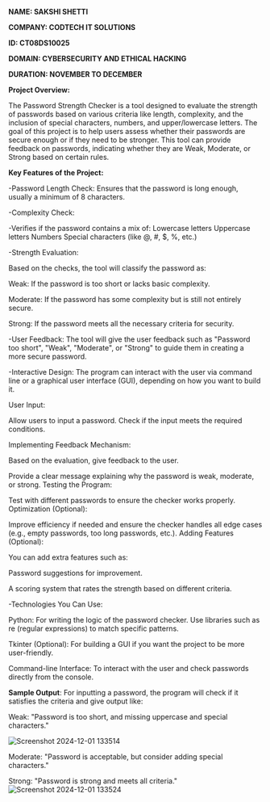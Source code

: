 **NAME: SAKSHI SHETTI**

**COMPANY: CODTECH IT SOLUTIONS**

**ID: CT08DS10025**

**DOMAIN: CYBERSECURITY AND ETHICAL HACKING**

**DURATION: NOVEMBER TO DECEMBER**

**Project Overview:**

The Password Strength Checker is a tool designed to evaluate the strength of passwords based on various criteria like length, complexity, and the inclusion of special characters, numbers, and upper/lowercase letters. The goal of this project is to help users assess whether their passwords are secure enough or if they need to be stronger. This tool can provide feedback on passwords, indicating whether they are Weak, Moderate, or Strong based on certain rules.

**Key Features of the Project:**

-Password Length Check:
                  Ensures that the password is long enough, usually a minimum of 8 characters.

-Complexity Check:

-Verifies if the password contains a mix of: 
Lowercase letters
Uppercase letters
Numbers
Special characters (like @, #, $, %, etc.)

-Strength Evaluation:

Based on the checks, the tool will classify the password as:

Weak: If the password is too short or lacks basic complexity.

Moderate: If the password has some complexity but is still not entirely secure.

Strong: If the password meets all the necessary criteria for security.

-User Feedback:
              The tool will give the user feedback such as "Password too short", "Weak", "Moderate", or "Strong" to guide them in creating a more secure password.

-Interactive Design:
                  The program can interact with the user via command line or a graphical user interface (GUI), depending on how you want to build it.

User Input:

Allow users to input a password.
Check if the input meets the required conditions.

Implementing Feedback Mechanism:

Based on the evaluation, give feedback to the user.

Provide a clear message explaining why the password is weak, moderate, or strong.
Testing the Program:

Test with different passwords to ensure the checker works properly.
Optimization (Optional):

Improve efficiency if needed and ensure the checker handles all edge cases (e.g., empty passwords, too long passwords, etc.).
Adding Features (Optional):

You can add extra features such as:

Password suggestions for improvement.

A scoring system that rates the strength based on different criteria.

-Technologies You Can Use:

Python: For writing the logic of the password checker. Use libraries such as re (regular expressions) to match specific patterns.

Tkinter (Optional): For building a GUI if you want the project to be more user-friendly.

Command-line Interface: To interact with the user and check passwords directly from the console.

**Sample Output**:
For inputting a password, the program will check if it satisfies the criteria and give output like:

Weak: "Password is too short, and missing uppercase and special characters."

![Screenshot 2024-12-01 133514](https://github.com/user-attachments/assets/df848152-cb08-4d77-a6b9-3643fb083347)

Moderate: "Password is acceptable, but consider adding special characters."

Strong: "Password is strong and meets all criteria."
![Screenshot 2024-12-01 133524](https://github.com/user-attachments/assets/8b521251-6428-4d5d-995c-ac15222ecf9a)

